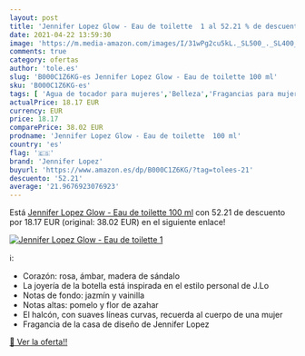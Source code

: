 ```yaml
---
layout: post
title: 'Jennifer Lopez Glow - Eau de toilette  1 al 52.21 % de descuento'
date: 2021-04-22 13:59:30
image: 'https://m.media-amazon.com/images/I/31wPg2cu5kL._SL500_._SL400_.jpg'
comments: true
category: ofertas
author: 'tole.es'
slug: 'B000C1Z6KG-es Jennifer Lopez Glow - Eau de toilette 100 ml'
sku: 'B000C1Z6KG-es'
tags: [ 'Agua de tocador para mujeres','Belleza','Fragancias para mujeres','Perfumes y fragancias','de','eau','jennifer lopez','toilette', ]
actualPrice: 18.17 EUR
currency: EUR
price: 18.17
comparePrice: 38.02 EUR
prodname: 'Jennifer Lopez Glow - Eau de toilette  100 ml'
country: 'es'
flag: '🇪🇸'
brand: 'Jennifer Lopez'
buyurl: 'https://www.amazon.es/dp/B000C1Z6KG/?tag=tolees-21'
descuento: '52.21'
average: '21.9676923076923'
---
```


Está [Jennifer Lopez Glow - Eau de toilette  100 ml](https://www.amazon.es/dp/B000C1Z6KG/?tag=tolees-21) con 52.21 de descuento por 18.17 EUR (original: 38.02 EUR) en el siguiente enlace!

[![Jennifer Lopez Glow - Eau de toilette  1](https://m.media-amazon.com/images/I/31wPg2cu5kL._SL500_._SL400_.jpg)](https://www.amazon.es/dp/B000C1Z6KG/?tag=tolees-21)

ℹ️:

- Corazón: rosa, ámbar, madera de sándalo
- La joyería de la botella está inspirada en el estilo personal de J.Lo
- Notas de fondo: jazmín y vainilla
- Notas altas: pomelo y flor de azahar
- El halcón, con suaves líneas curvas, recuerda al cuerpo de una mujer
- Fragancia de la casa de diseño de Jennifer Lopez

[🛒 Ver la oferta!!](https://www.amazon.es/dp/B000C1Z6KG/?tag=tolees-21)

